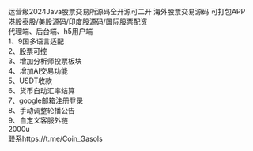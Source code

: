 运营级2024Java股票交易所源码全开源可二开
海外股票交易源码 可打包APP            
港股泰股/美股源码/印度股源码/国际股票配资            
代理端、后台端、h5用户端            
1、9国多语言适配            
2、股票可控                  
3、增加分析师投票板块              
4、增加AI交易功能        
5、USDT收款        
6、货币自动汇率结算      
7、google邮箱注册登录      
8、手动调整轮播公告      
9、自定义客服外链      
2000u      
联系https://t.me/Coin_Gasols      
